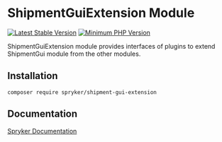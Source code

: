 # ShipmentGuiExtension Module
[![Latest Stable Version](https://poser.pugx.org/spryker/shipment-gui-extension/v/stable.svg)](https://packagist.org/packages/spryker/shipment-gui-extension)
[![Minimum PHP Version](https://img.shields.io/badge/php-%3E%3D%208.2-8892BF.svg)](https://php.net/)

ShipmentGuiExtension module provides interfaces of plugins to extend ShipmentGui module from the other modules.

## Installation

```
composer require spryker/shipment-gui-extension
```

## Documentation

[Spryker Documentation](https://docs.spryker.com)
